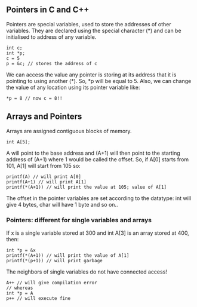 ## Pointers in C and C++

Pointers are special variables, used to store the addresses of other variables. They are declared using the special character (*) and can be initialised to address of any variable.

```
int c;
int *p;
c = 5
p = &c; // stores the address of c
```
 
We can access the value any pointer is storing at its address that it is pointing to using another (*). So, *p will be equal to 5.
Also, we can change the value of any location using its pointer variable like:

```
*p = 8 // now c = 8!!
```

## Arrays and Pointers

Arrays are assigned contiguous blocks of memory. 

```
int A[5];
```

A will point to the base address and (A+1) will then point to the starting address of (A+1) where 1 would be called the offset.
So, if A[0] starts from 101, A[1] will start from 105 so:

```
printf(A) // will print A[0]
printf(A+1) // will print A[1]
printf(*(A+1)) // will print the value at 105; value of A[1]
```

The offset in the pointer variables are set according to the datatype: int will give 4 bytes, char will have 1 byte and so on..

### Pointers: different for single variables and arrays

If x is a single variable stored at 300 and int A[3] is an array stored at 400, then:

```
int *p = &x
printf(*(A+1)) // will print the value of A[1]
printf(*(p+1)) // will print garbage
```

The neighbors of single variables do not have connected access!

```
A++ // will give compilation error
// whereas
int *p = A
p++ // will execute fine
``` 